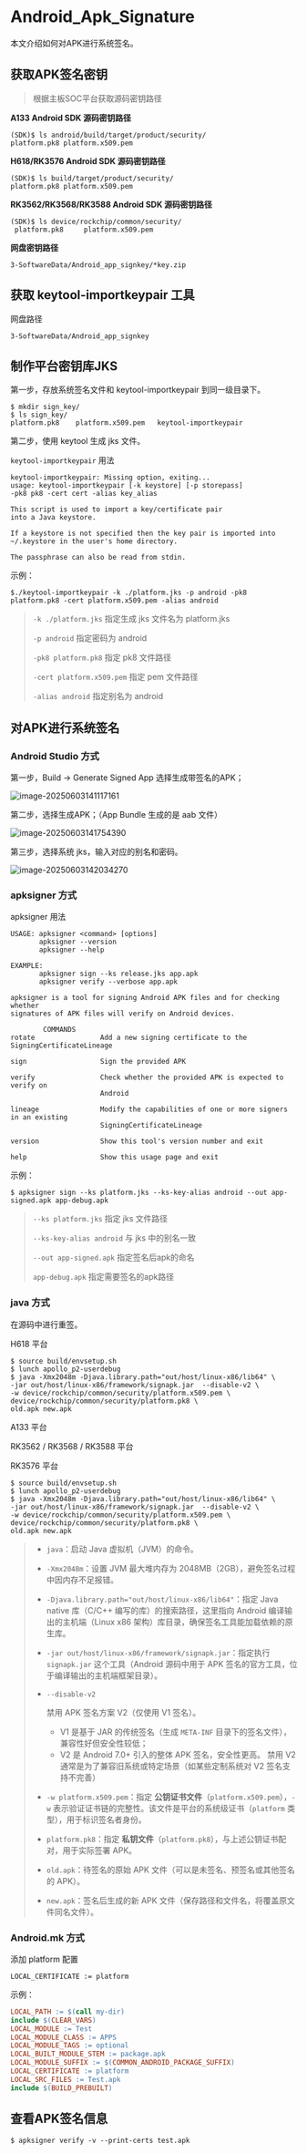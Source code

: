 # Android_Apk_Signature

本文介绍如何对APK进行系统签名。



## 获取APK签名密钥

> 根据主板SOC平台获取源码密钥路径

**A133 Android SDK 源码密钥路径**

```
(SDK)$ ls android/build/target/product/security/
platform.pk8 platform.x509.pem
```

**H618/RK3576 Android SDK 源码密钥路径**

```
(SDK)$ ls build/target/product/security/
platform.pk8 platform.x509.pem
```

**RK3562/RK3568/RK3588 Android SDK 源码密钥路径**

```
(SDK)$ ls device/rockchip/common/security/
 platform.pk8     platform.x509.pem  
```

**网盘密钥路径**

```
3-SoftwareData/Android_app_signkey/*key.zip
```



## 获取 keytool-importkeypair 工具

网盘路径

```
3-SoftwareData/Android_app_signkey
```



## 制作平台密钥库JKS

第一步，存放系统签名文件和 keytool-importkeypair 到同一级目录下。

```
$ mkdir sign_key/
$ ls sign_key/
platform.pk8	platform.x509.pem	keytool-importkeypair
```



第二步，使用 keytool 生成 jks 文件。

`keytool-importkeypair` 用法

```
keytool-importkeypair: Missing option, exiting...
usage: keytool-importkeypair [-k keystore] [-p storepass]
-pk8 pk8 -cert cert -alias key_alias

This script is used to import a key/certificate pair
into a Java keystore.

If a keystore is not specified then the key pair is imported into
~/.keystore in the user's home directory.

The passphrase can also be read from stdin.
```

示例：

```
$./keytool-importkeypair -k ./platform.jks -p android -pk8 platform.pk8 -cert platform.x509.pem -alias android
```

>  `-k ./platform.jks` 指定生成 jks 文件名为 platform.jks
>
> `-p android`  指定密码为 android
>
> `-pk8 platform.pk8` 指定 pk8 文件路径
>
> `-cert platform.x509.pem` 指定 pem 文件路径
>
> `-alias android` 指定别名为 android



## 对APK进行系统签名

### Android Studio 方式

第一步，Build ->  Generate Signed App 选择生成带签名的APK；

![image-20250603141117161](http://tanzhtanzh.oss-cn-shenzhen.aliyuncs.com/img/image-20250603141117161.png)

第二步，选择生成APK；（App Bundle 生成的是 aab 文件）

![image-20250603141754390](http://tanzhtanzh.oss-cn-shenzhen.aliyuncs.com/img/image-20250603141754390.png)

第三步，选择系统 jks，输入对应的别名和密码。

![image-20250603142034270](http://tanzhtanzh.oss-cn-shenzhen.aliyuncs.com/img/image-20250603142034270.png)

### apksigner 方式

apksigner 用法

```
USAGE: apksigner <command> [options]
       apksigner --version
       apksigner --help

EXAMPLE:
       apksigner sign --ks release.jks app.apk
       apksigner verify --verbose app.apk

apksigner is a tool for signing Android APK files and for checking whether
signatures of APK files will verify on Android devices.

        COMMANDS
rotate                Add a new signing certificate to the SigningCertificateLineage

sign                  Sign the provided APK

verify                Check whether the provided APK is expected to verify on
                      Android
                      
lineage               Modify the capabilities of one or more signers in an existing
                      SigningCertificateLineage
                      
version               Show this tool's version number and exit

help                  Show this usage page and exit
```

示例：

```
$ apksigner sign --ks platform.jks --ks-key-alias android --out app-signed.apk app-debug.apk 
```

>  `--ks platform.jks` 指定 jks 文件路径
>
> `--ks-key-alias android`  与 jks 中的别名一致
>
> `--out app-signed.apk` 指定签名后apk的命名
>
> `app-debug.apk` 指定需要签名的apk路径



### java 方式

在源码中进行重签。

H618 平台

```
$ source build/envsetup.sh
$ lunch apollo_p2-userdebug
$ java -Xmx2048m -Djava.library.path="out/host/linux-x86/lib64" \
-jar out/host/linux-x86/framework/signapk.jar  --disable-v2 \
-w device/rockchip/common/security/platform.x509.pem \
device/rockchip/common/security/platform.pk8 \
old.apk new.apk
```

A133 平台

RK3562 / RK3568 / RK3588 平台

RK3576 平台

```shell
$ source build/envsetup.sh
$ lunch apollo_p2-userdebug
$ java -Xmx2048m -Djava.library.path="out/host/linux-x86/lib64" \
-jar out/host/linux-x86/framework/signapk.jar  --disable-v2 \
-w device/rockchip/common/security/platform.x509.pem \
device/rockchip/common/security/platform.pk8 \
old.apk new.apk
```

> - `java`：启动 Java 虚拟机（JVM）的命令。
> - `-Xmx2048m`：设置 JVM 最大堆内存为 2048MB（2GB），避免签名过程中因内存不足报错。
> - `-Djava.library.path="out/host/linux-x86/lib64"`：指定 Java native 库（C/C++ 编写的库）的搜索路径，这里指向 Android 编译输出的主机端（Linux x86 架构）库目录，确保签名工具能加载依赖的原生库。
>
> - `-jar out/host/linux-x86/framework/signapk.jar`：指定执行 `signapk.jar` 这个工具（Android 源码中用于 APK 签名的官方工具，位于编译输出的主机端框架目录）。
>
> - ` --disable-v2 `
>
>   禁用 APK 签名方案 V2（仅使用 V1 签名）。
>
>   - V1 是基于 JAR 的传统签名（生成 `META-INF` 目录下的签名文件），兼容性好但安全性较低；
>   - V2 是 Android 7.0+ 引入的整体 APK 签名，安全性更高。
>     禁用 V2 通常是为了兼容旧系统或特定场景（如某些定制系统对 V2 签名支持不完善）
>
> - `-w platform.x509.pem`：指定 **公钥证书文件**（`platform.x509.pem`），`-w` 表示验证证书链的完整性。该文件是平台的系统级证书（`platform` 类型），用于标识签名者身份。
> - `platform.pk8`：指定 **私钥文件**（`platform.pk8`），与上述公钥证书配对，用于实际签署 APK。
>
> - `old.apk`：待签名的原始 APK 文件（可以是未签名、预签名或其他签名的 APK）。
> - `new.apk`：签名后生成的新 APK 文件（保存路径和文件名，将覆盖原文件同名文件）。



### Android.mk 方式

添加 platform 配置

```
LOCAL_CERTIFICATE := platform
```

示例：

```makefile
LOCAL_PATH := $(call my-dir)
include $(CLEAR_VARS)
LOCAL_MODULE := Test
LOCAL_MODULE_CLASS := APPS
LOCAL_MODULE_TAGS := optional
LOCAL_BUILT_MODULE_STEM := package.apk
LOCAL_MODULE_SUFFIX := $(COMMON_ANDROID_PACKAGE_SUFFIX)
LOCAL_CERTIFICATE := platform
LOCAL_SRC_FILES := Test.apk
include $(BUILD_PREBUILT)
```



## 查看APK签名信息

```
$ apksigner verify -v --print-certs test.apk
```

